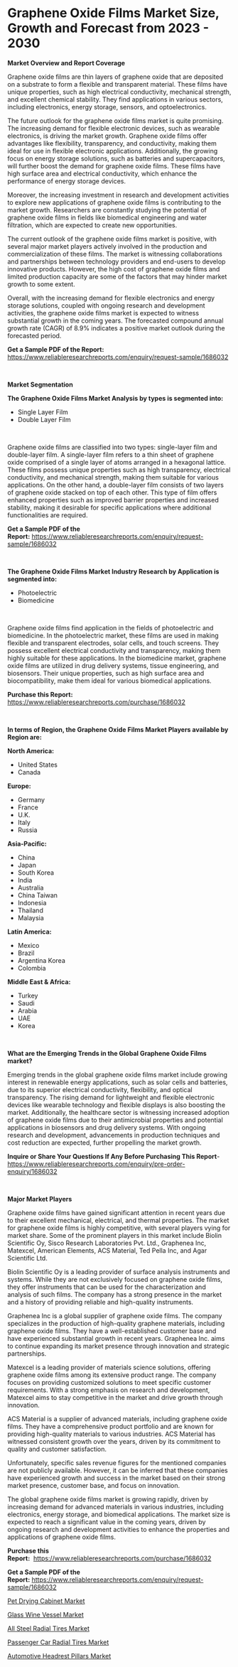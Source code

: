 <p><h1>Graphene Oxide Films Market Size, Growth and Forecast from 2023 - 2030</h1></p><p><strong>Market Overview and Report Coverage</strong></p>
<p><p>Graphene oxide films are thin layers of graphene oxide that are deposited on a substrate to form a flexible and transparent material. These films have unique properties, such as high electrical conductivity, mechanical strength, and excellent chemical stability. They find applications in various sectors, including electronics, energy storage, sensors, and optoelectronics.</p><p>The future outlook for the graphene oxide films market is quite promising. The increasing demand for flexible electronic devices, such as wearable electronics, is driving the market growth. Graphene oxide films offer advantages like flexibility, transparency, and conductivity, making them ideal for use in flexible electronic applications. Additionally, the growing focus on energy storage solutions, such as batteries and supercapacitors, will further boost the demand for graphene oxide films. These films have high surface area and electrical conductivity, which enhance the performance of energy storage devices.</p><p>Moreover, the increasing investment in research and development activities to explore new applications of graphene oxide films is contributing to the market growth. Researchers are constantly studying the potential of graphene oxide films in fields like biomedical engineering and water filtration, which are expected to create new opportunities.</p><p>The current outlook of the graphene oxide films market is positive, with several major market players actively involved in the production and commercialization of these films. The market is witnessing collaborations and partnerships between technology providers and end-users to develop innovative products. However, the high cost of graphene oxide films and limited production capacity are some of the factors that may hinder market growth to some extent.</p><p>Overall, with the increasing demand for flexible electronics and energy storage solutions, coupled with ongoing research and development activities, the graphene oxide films market is expected to witness substantial growth in the coming years. The forecasted compound annual growth rate (CAGR) of 8.9% indicates a positive market outlook during the forecasted period.</p></p>
<p><strong>Get a Sample PDF of the Report:</strong> <a href="https://www.reliableresearchreports.com/enquiry/request-sample/1686032">https://www.reliableresearchreports.com/enquiry/request-sample/1686032</a></p>
<p>&nbsp;</p>
<p><strong>Market Segmentation</strong></p>
<p><strong>The Graphene Oxide Films Market Analysis by types is segmented into:</strong></p>
<p><ul><li>Single Layer Film</li><li>Double Layer Film</li></ul></p>
<p>&nbsp;</p>
<p><p>Graphene oxide films are classified into two types: single-layer film and double-layer film. A single-layer film refers to a thin sheet of graphene oxide comprised of a single layer of atoms arranged in a hexagonal lattice. These films possess unique properties such as high transparency, electrical conductivity, and mechanical strength, making them suitable for various applications. On the other hand, a double-layer film consists of two layers of graphene oxide stacked on top of each other. This type of film offers enhanced properties such as improved barrier properties and increased stability, making it desirable for specific applications where additional functionalities are required.</p></p>
<p><strong>Get a Sample PDF of the Report:</strong>&nbsp;<a href="https://www.reliableresearchreports.com/enquiry/request-sample/1686032">https://www.reliableresearchreports.com/enquiry/request-sample/1686032</a></p>
<p>&nbsp;</p>
<p><strong>The Graphene Oxide Films Market Industry Research by Application is segmented into:</strong></p>
<p><ul><li>Photoelectric</li><li>Biomedicine</li></ul></p>
<p>&nbsp;</p>
<p><p>Graphene oxide films find application in the fields of photoelectric and biomedicine. In the photoelectric market, these films are used in making flexible and transparent electrodes, solar cells, and touch screens. They possess excellent electrical conductivity and transparency, making them highly suitable for these applications. In the biomedicine market, graphene oxide films are utilized in drug delivery systems, tissue engineering, and biosensors. Their unique properties, such as high surface area and biocompatibility, make them ideal for various biomedical applications.</p></p>
<p><strong>Purchase this Report:</strong>&nbsp; <a href="https://www.reliableresearchreports.com/purchase/1686032">https://www.reliableresearchreports.com/purchase/1686032</a></p>
<p>&nbsp;</p>
<p><strong>In terms of Region, the Graphene Oxide Films Market Players available by Region are:</strong></p>
<p>
    <p> <strong> North America: </strong>
        <ul>
            <li>United States</li>
            <li>Canada</li>
        </ul>
        </p> 
    <p> <strong> Europe: </strong>
        <ul>
            <li>Germany</li>
            <li>France</li>
            <li>U.K.</li>
            <li>Italy</li>
            <li>Russia</li>
        </ul>
        </p> 
    <p> <strong> Asia-Pacific: </strong>
        <ul>
            <li>China</li>
            <li>Japan</li>
            <li>South Korea</li>
            <li>India</li>
            <li>Australia</li>
            <li>China Taiwan</li>
            <li>Indonesia</li>
            <li>Thailand</li>
            <li>Malaysia</li>
        </ul>
        </p> 
    <p> <strong> Latin America: </strong>
        <ul>
            <li>Mexico</li>
            <li>Brazil</li>
            <li>Argentina Korea</li>
            <li>Colombia</li>
        </ul>
        </p> 
    <p> <strong> Middle East & Africa: </strong>
        <ul>
            <li>Turkey</li>
            <li>Saudi</li>
            <li>Arabia</li>
            <li>UAE</li>
            <li>Korea</li>
        </ul>
    </p>
    </p>
<p>&nbsp;</p>
<p><strong>What are the Emerging Trends in the Global Graphene Oxide Films market?</strong></p>
<p><p>Emerging trends in the global graphene oxide films market include growing interest in renewable energy applications, such as solar cells and batteries, due to its superior electrical conductivity, flexibility, and optical transparency. The rising demand for lightweight and flexible electronic devices like wearable technology and flexible displays is also boosting the market. Additionally, the healthcare sector is witnessing increased adoption of graphene oxide films due to their antimicrobial properties and potential applications in biosensors and drug delivery systems. With ongoing research and development, advancements in production techniques and cost reduction are expected, further propelling the market growth.</p></p>
<p><strong>Inquire or Share Your Questions If Any Before Purchasing This Report</strong>- <a href="https://www.reliableresearchreports.com/enquiry/pre-order-enquiry/1686032">https://www.reliableresearchreports.com/enquiry/pre-order-enquiry/1686032</a></p>
<p>&nbsp;</p>
<p><strong>Major Market Players</strong></p>
<p><p>Graphene oxide films have gained significant attention in recent years due to their excellent mechanical, electrical, and thermal properties. The market for graphene oxide films is highly competitive, with several players vying for market share. Some of the prominent players in this market include Biolin Scientific Oy, Sisco Research Laboratories Pvt. Ltd., Graphenea Inc, Matexcel, American Elements, ACS Material, Ted Pella Inc, and Agar Scientific Ltd.</p><p>Biolin Scientific Oy is a leading provider of surface analysis instruments and systems. While they are not exclusively focused on graphene oxide films, they offer instruments that can be used for the characterization and analysis of such films. The company has a strong presence in the market and a history of providing reliable and high-quality instruments.</p><p>Graphenea Inc is a global supplier of graphene oxide films. The company specializes in the production of high-quality graphene materials, including graphene oxide films. They have a well-established customer base and have experienced substantial growth in recent years. Graphenea Inc. aims to continue expanding its market presence through innovation and strategic partnerships.</p><p>Matexcel is a leading provider of materials science solutions, offering graphene oxide films among its extensive product range. The company focuses on providing customized solutions to meet specific customer requirements. With a strong emphasis on research and development, Matexcel aims to stay competitive in the market and drive growth through innovation.</p><p>ACS Material is a supplier of advanced materials, including graphene oxide films. They have a comprehensive product portfolio and are known for providing high-quality materials to various industries. ACS Material has witnessed consistent growth over the years, driven by its commitment to quality and customer satisfaction.</p><p>Unfortunately, specific sales revenue figures for the mentioned companies are not publicly available. However, it can be inferred that these companies have experienced growth and success in the market based on their strong market presence, customer base, and focus on innovation.</p><p>The global graphene oxide films market is growing rapidly, driven by increasing demand for advanced materials in various industries, including electronics, energy storage, and biomedical applications. The market size is expected to reach a significant value in the coming years, driven by ongoing research and development activities to enhance the properties and applications of graphene oxide films.</p></p>
<p><strong>Purchase this Report:</strong>&nbsp;&nbsp;<a href="https://www.reliableresearchreports.com/purchase/1686032">https://www.reliableresearchreports.com/purchase/1686032</a></p>
<p></p>
<p><strong>Get a Sample PDF of the Report:</strong>&nbsp;<a href="https://www.reliableresearchreports.com/enquiry/request-sample/1686032">https://www.reliableresearchreports.com/enquiry/request-sample/1686032</a></p>
<p><p><a href="https://medium.com/@walkersipes1943/pet-drying-cabinet-market-size-growth-forecast-2023-2030-832d37c4baa3">Pet Drying Cabinet Market</a></p><p><a href="https://medium.com/@shaniekunze/glass-wine-vessel-market-size-growth-forecast-2023-2030-e14c593ee7f2">Glass Wine Vessel Market</a></p><p><a href="https://www.linkedin.com/pulse/all-steel-radial-tires-market-research-report-provides-thorough/">All Steel Radial Tires Market</a></p><p><a href="https://www.linkedin.com/pulse/decoding-passenger-car-radial-tires-market-deep-dive-latest/">Passenger Car Radial Tires Market</a></p><p><a href="https://www.linkedin.com/pulse/automotive-headrest-pillars-market-share-amp-new-trends-analysis/">Automotive Headrest Pillars Market</a></p></p>